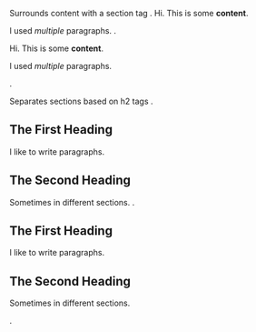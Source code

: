 Surrounds content with a section tag
.
Hi. This is some **content**.

I used *multiple* paragraphs.
.
<section>
<p>Hi. This is some <strong>content</strong>.</p>
<p>I used <em>multiple</em> paragraphs.</p>
</section>
.

Separates sections based on h2 tags
.
## The First Heading

I like to write paragraphs.

## The Second Heading

Sometimes in different sections.
.
<section>
<h2>The First Heading</h2>
<p>I like to write paragraphs.</p>
</section>
<section>
<h2>The Second Heading</h2>
<p>Sometimes in different sections.</p>
</section>
.
